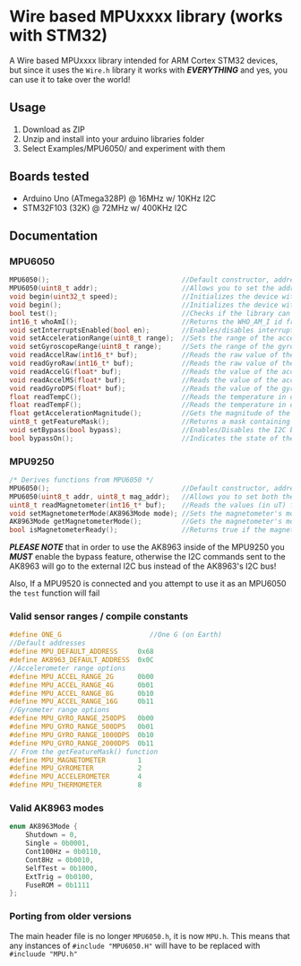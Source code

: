 # Wire based MPUxxxx library (works with STM32)
A Wire based MPUxxxx library intended for ARM Cortex STM32 devices, but since it uses the `Wire.h` library it works with ***EVERYTHING*** and yes, you can use it to take over the world!
## Usage
 1. Download as ZIP
 2. Unzip and install into your arduino libraries folder
 3. Select Examples/MPU6050/ and experiment with them
## Boards tested
 - Arduino Uno (ATmega328P) @ 16MHz w/ 10KHz I2C
 - STM32F103 (32K) @ 72MHz w/ 400KHz I2C
## Documentation
### MPU6050
```c
MPU6050();                                 //Default constructor, address is MPU_DEFAULT_ADDRESS
MPU6050(uint8_t addr);                     //Allows you to set the address
void begin(uint32_t speed);                //Initializes the device with a custom clock speed
void begin();                              //Initializes the device with a clock speed of 10KHz
bool test();                               //Checks if the library can communicate to the device
int16_t whoAmI();                          //Returns the WHO_AM_I id from the chip, or -1 if error
void setInterruptsEnabled(bool en);        //Enables/disables interrupts
void setAccelerationRange(uint8_t range);  //Sets the range of the accelerometer
void setGyroscopeRange(uint8_t range);     //Sets the range of the gyrometer
void readAccelRaw(int16_t* buf);           //Reads the raw value of the accelerometer into buf
void readGyroRaw(int16_t* buf);            //Reads the raw value of the gyrometer into buf
void readAccelG(float* buf);               //Reads the value of the accelerometer (in Gs) into buf
void readAccelMS(float* buf);              //Reads the value of the accelerometer (in meters per second) into buf
void readGyroDPS(float* buf);              //Reads the value of the gyrometer (in degrees per second) into buf
float readTempC();                         //Reads the temperature in degrees celcius
float readTempF();                         //Reads the temperature in degrees farenheit
float getAccelerationMagnitude();          //Gets the magnitude of the acceleration vector
uint8_t getFeatureMask();                  //Returns a mask containing information about (the devices) features
void setBypass(bool bypass);               //Enables/Disables the I2C bypass feature
bool bypassOn();                           //Indicates the state of the I2C bypass feature
```
### MPU9250
```c
/* Derives functions from MPU6050 */ 
MPU6050();                                 //Default constructor, addresses are MPU_DEFAULT_ADDRESS and AK8963_DEFAULT_ADDRESS
MPU6050(uint8_t addr, uint8_t mag_addr);   //Allows you to set both the MPU address and AK8963 address
uint8_t readMagnetometer(int16_t* buf);    //Reads the values (in uT) from the magnetometer into a buffer, returns 1 on success
void setMagnetometerMode(AK8963Mode mode); //Sets the magnetometer's mode
AK8963Mode getMagnetometerMode();          //Gets the magnetometer's mode
bool isMagnetometerReady();                //Returns true if the magnetometer has data available
```
***PLEASE NOTE*** that in order to use the AK8963 inside of the MPU9250 you ***MUST*** 
enable the bypass feature, otherwise the I2C commands sent to the AK8963 will go 
to the external I2C bus instead of the AK8963's I2C bus!

Also, If a MPU9520 is connected and you attempt to use it as an MPU6050 the `test` function will fail
### Valid sensor ranges / compile constants
```c
#define ONE_G                      //One G (on Earth)
//Default addresses
#define MPU_DEFAULT_ADDRESS     0x68
#define AK8963_DEFAULT_ADDRESS  0x0C
//Accelerometer range options
#define MPU_ACCEL_RANGE_2G      0b00
#define MPU_ACCEL_RANGE_4G      0b01
#define MPU_ACCEL_RANGE_8G      0b10
#define MPU_ACCEL_RANGE_16G     0b11
//Gyrometer range options
#define MPU_GYRO_RANGE_250DPS   0b00
#define MPU_GYRO_RANGE_500DPS   0b01
#define MPU_GYRO_RANGE_1000DPS  0b10
#define MPU_GYRO_RANGE_2000DPS  0b11
// From the getFeatureMask() function
#define MPU_MAGNETOMETER        1
#define MPU_GYROMETER           2
#define MPU_ACCELEROMETER       4
#define MPU_THERMOMETER         8
```
### Valid AK8963 modes
```c
enum AK8963Mode { 
	Shutdown = 0, 
	Single = 0b0001, 
	Cont100Hz = 0b0110, 
	Cont8Hz = 0b0010, 
	SelfTest = 0b1000, 
	ExtTrig = 0b0100, 
	FuseROM = 0b1111
};
```
### Porting from older versions
The main header file is no longer `MPU6050.h`, it is now `MPU.h`. This means that any
instances of `#include "MPU6050.H"` will have to be replaced with `#incluude "MPU.h"`
